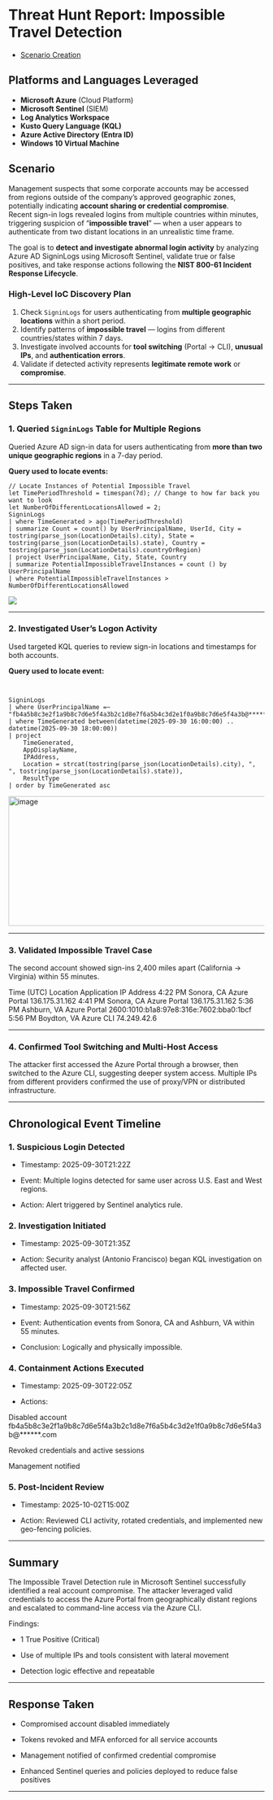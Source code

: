 # Threat Hunt Report: Impossible Travel Detection
- [Scenario Creation](https://github.com/antoniofranc/Threat-Hunting-Scenario-Impossible-Travel-Detection/blob/main/Threat-Hunting-Scenario-Impossible-Travel-Detection.md) 

## Platforms and Languages Leveraged
- **Microsoft Azure** (Cloud Platform)  
- **Microsoft Sentinel** (SIEM)  
- **Log Analytics Workspace**  
- **Kusto Query Language (KQL)**  
- **Azure Active Directory (Entra ID)**  
- **Windows 10 Virtual Machine**  

##  Scenario

Management suspects that some corporate accounts may be accessed from regions outside of the company’s approved geographic zones, potentially indicating **account sharing or credential compromise**.  
Recent sign-in logs revealed logins from multiple countries within minutes, triggering suspicion of “**impossible travel**” — when a user appears to authenticate from two distant locations in an unrealistic time frame.  

The goal is to **detect and investigate abnormal login activity** by analyzing Azure AD SigninLogs using Microsoft Sentinel, validate true or false positives, and take response actions following the **NIST 800-61 Incident Response Lifecycle**.

### High-Level IoC Discovery Plan

1. Check `SigninLogs` for users authenticating from **multiple geographic locations** within a short period.  
2. Identify patterns of **impossible travel** — logins from different countries/states within 7 days.  
3. Investigate involved accounts for **tool switching** (Portal → CLI), **unusual IPs**, and **authentication errors**.  
4. Validate if detected activity represents **legitimate remote work** or **compromise**.  


---

## Steps Taken

### 1. Queried `SigninLogs` Table for Multiple Regions
Queried Azure AD sign-in data for users authenticating from **more than two unique geographic regions** in a 7-day period.

**Query used to locate events:**

```kql
// Locate Instances of Potential Impossible Travel
let TimePeriodThreshold = timespan(7d); // Change to how far back you want to look
let NumberOfDifferentLocationsAllowed = 2;
SigninLogs
| where TimeGenerated > ago(TimePeriodThreshold)
| summarize Count = count() by UserPrincipalName, UserId, City = tostring(parse_json(LocationDetails).city), State = tostring(parse_json(LocationDetails).state), Country = tostring(parse_json(LocationDetails).countryOrRegion)
| project UserPrincipalName, City, State, Country
| summarize PotentialImpossibleTravelInstances = count () by UserPrincipalName
| where PotentialImpossibleTravelInstances > NumberOfDifferentLocationsAllowed
```
<div style="display:flex;flex-direction:column;gap:10px">
  <img src="https://res.cloudinary.com/dk3bkl3ji/image/upload/v1760154342/Screenshot_2025-10-10_234316_s71u5u.png">
</div>

---

### 2. Investigated User’s Logon Activity

Used targeted KQL queries to review sign-in locations and timestamps for both accounts.

**Query used to locate event:**

```kql


SigninLogs
| where UserPrincipalName =~ "fb4a5b8c3e2f1a9b8c7d6e5f4a3b2c1d8e7f6a5b4c3d2e1f0a9b8c7d6e5f4a3b@******.com"
| where TimeGenerated between(datetime(2025-09-30 16:00:00) .. datetime(2025-09-30 18:00:00))
| project 
    TimeGenerated,
    AppDisplayName,
    IPAddress,
    Location = strcat(tostring(parse_json(LocationDetails).city), ", ", tostring(parse_json(LocationDetails).state)),
    ResultType
| order by TimeGenerated asc
```
<img width="1436" height="255" alt="image" src="https://github.com/user-attachments/assets/fae5c1f3-b7c0-42ed-8d4a-9dc2a51a1f1f" />


---

### 3. Validated Impossible Travel Case

The second account showed sign-ins 2,400 miles apart (California → Virginia) within 55 minutes.

Time (UTC)	Location	Application	IP Address
4:22 PM	Sonora, CA	Azure Portal	136.175.31.162
4:41 PM	Sonora, CA	Azure Portal	136.175.31.162
5:36 PM	Ashburn, VA	Azure Portal	2600:1010:b1a8:97e8:316e:7602:bba0:1bcf
5:56 PM	Boydton, VA	Azure CLI	74.249.42.6


---

### 4. Confirmed Tool Switching and Multi-Host Access

The attacker first accessed the Azure Portal through a browser, then switched to the Azure CLI, suggesting deeper system access.
Multiple IPs from different providers confirmed the use of proxy/VPN or distributed infrastructure.


---

## Chronological Event Timeline 

### 1. Suspicious Login Detected

- Timestamp: 2025-09-30T21:22Z

- Event: Multiple logins detected for same user across U.S. East and West regions.

- Action: Alert triggered by Sentinel analytics rule.

### 2. Investigation Initiated

- Timestamp: 2025-09-30T21:35Z

- Action: Security analyst (Antonio Francisco) began KQL investigation on affected user.

### 3. Impossible Travel Confirmed

- Timestamp: 2025-09-30T21:56Z

- Event: Authentication events from Sonora, CA and Ashburn, VA within 55 minutes.

- Conclusion: Logically and physically impossible.

### 4. Containment Actions Executed

- Timestamp: 2025-09-30T22:05Z

- Actions:

Disabled account fb4a5b8c3e2f1a9b8c7d6e5f4a3b2c1d8e7f6a5b4c3d2e1f0a9b8c7d6e5f4a3b@******.com

Revoked credentials and active sessions

Management notified

### 5. Post-Incident Review

- Timestamp: 2025-10-02T15:00Z

- Action: Reviewed CLI activity, rotated credentials, and implemented new geo-fencing policies.
 

---

## Summary

The Impossible Travel Detection rule in Microsoft Sentinel successfully identified a real account compromise.
The attacker leveraged valid credentials to access the Azure Portal from geographically distant regions and escalated to command-line access via the Azure CLI.

Findings:

- 1 True Positive (Critical)

- Use of multiple IPs and tools consistent with lateral movement

- Detection logic effective and repeatable


---

## Response Taken

- Compromised account disabled immediately

- Tokens revoked and MFA enforced for all service accounts

- Management notified of confirmed credential compromise

- Enhanced Sentinel queries and policies deployed to reduce false positives

---
